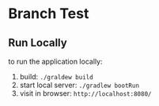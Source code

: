 

# Branch Test

## Run Locally

to run the application locally:

1. build: `./graldew build`
2. start local server: `./gradlew bootRun`
3. visit in browser: `http://localhost:8080/`

